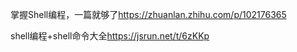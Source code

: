 
掌握Shell编程，一篇就够了<https://zhuanlan.zhihu.com/p/102176365>


shell编程+shell命令大全<https://jsrun.net/t/6zKKp>